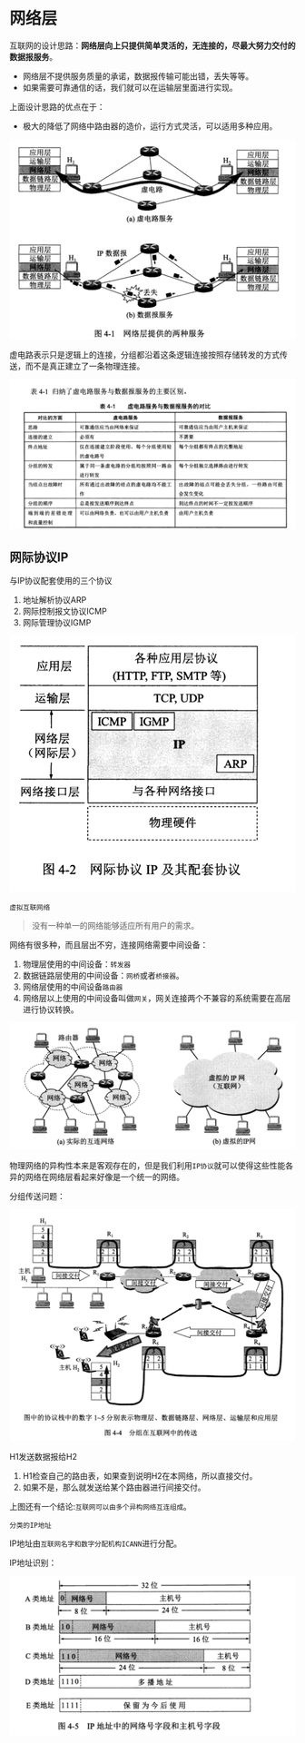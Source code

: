# 网络层

互联网的设计思路：**网络层向上只提供简单灵活的，无连接的，尽最大努力交付的数据报服务**。

* 网络层不提供服务质量的承诺，数据报传输可能出错，丢失等等。
* 如果需要可靠通信的话，我们就可以在运输层里面进行实现。

上面设计思路的优点在于：

* 极大的降低了网络中路由器的造价，运行方式灵活，可以适用多种应用。

![image-20201215205113131](网络层.assets/image-20201215205113131.png)

虚电路表示只是逻辑上的连接，分组都沿着这条逻辑连接按照存储转发的方式传送，而不是真正建立了一条物理连接。

![image-20201215210715986](网络层.assets/image-20201215210715986.png)

## 网际协议IP

与IP协议配套使用的三个协议

1. 地址解析协议ARP
2. 网际控制报文协议ICMP
3. 网际管理协议IGMP

![image-20201215211324299](网络层.assets/image-20201215211324299.png)

`虚拟互联网络`

> 没有一种单一的网络能够适应所有用户的需求。

网络有很多种，而且层出不穷，连接网络需要中间设备：

1. 物理层使用的中间设备：`转发器`
2. 数据链路层使用的中间设备：`网桥`或者`桥接器`。
3. 网络层使用的中间设备`路由器`
4. 网络层以上使用的中间设备叫做`网关`，网关连接两个不兼容的系统需要在高层进行协议转换。

![image-20201215212749427](网络层.assets/image-20201215212749427.png)

物理网络的异构性本来是客观存在的，但是我们利用`IP协议`就可以使得这些性能各异的网络在网络层看起来好像是一个统一的网络。

分组传送问题：

![image-20201215213510383](网络层.assets/image-20201215213510383.png)

H1发送数据报给H2

1. H1检查自己的路由表，如果查到说明H2在本网络，所以直接交付。
2. 如果不是，那么就发送给某个路由器进行间接交付。

上图还有一个结论:`互联网可以由多个异构网络互连组成`。

`分类的IP地址`

IP地址由`互联网名字和数字分配机构ICANN`进行分配。

IP地址识别：

![image-20201215214742137](网络层.assets/image-20201215214742137.png)











